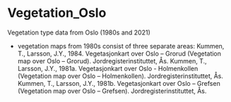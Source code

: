 # Vegetation_Oslo
Vegetation type data from Oslo (1980s and 2021)

- vegetation maps from 1980s consist of three separate areas:
Kummen, T., Larsson, J.Y., 1984. Vegetasjonkart over Oslo – Grorud (Vegetation map over Oslo – Grorud). Jordregisterinstituttet, Ås.
Kummen, T., Larsson, J.Y., 1981a. Vegetasjonkart over Oslo - Holmenkollen (Vegetation map over Oslo – Holmenkollen). Jordregisterinstituttet, Ås.
Kummen, T., Larsson, J.Y., 1981b. Vegetasjonkart over Oslo – Grefsen (Vegetation map over Oslo – Grefsen). Jordregisterinstituttet, Ås.

